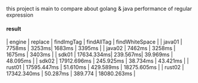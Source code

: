 this project is main to compare about golang & java performance of regular expression

#### result
| engine | replace | findImgTag | findAllTag | findWhiteSpace |
| java01 | 7758ms | 3253ms| 1683ms | 3395ms |
| java02 | 7462ms | 3258ms | 1675ms | 3403ms |
| sdk01 | 17634.334ms| 239.567ms| 39.969ms | 48.095ms |
| sdk02 | 17912.696ms | 245.925ms | 38.734ms | 43.421ms |
| rust01 | 17595.447ms | 51.610ms | 429.589ms | 18275.605ms |
| rust02 | 17342.340ms | 50.287ms | 389.774 | 18080.263ms |
